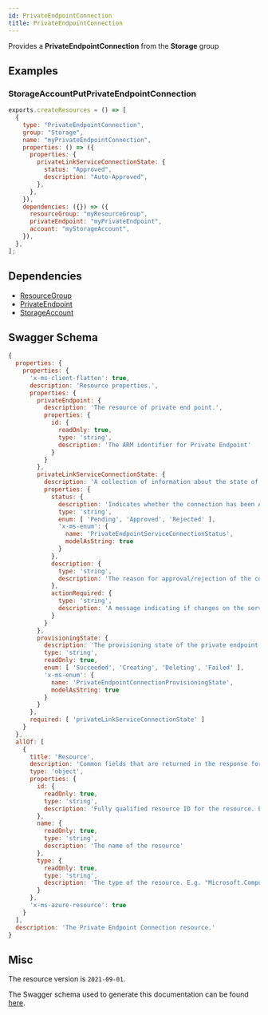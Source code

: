 ```yaml
---
id: PrivateEndpointConnection
title: PrivateEndpointConnection
---
```

Provides a **PrivateEndpointConnection** from the **Storage** group
## Examples
### StorageAccountPutPrivateEndpointConnection
```js
exports.createResources = () => [
  {
    type: "PrivateEndpointConnection",
    group: "Storage",
    name: "myPrivateEndpointConnection",
    properties: () => ({
      properties: {
        privateLinkServiceConnectionState: {
          status: "Approved",
          description: "Auto-Approved",
        },
      },
    }),
    dependencies: ({}) => ({
      resourceGroup: "myResourceGroup",
      privateEndpoint: "myPrivateEndpoint",
      account: "myStorageAccount",
    }),
  },
];

```
## Dependencies
- [ResourceGroup](../Resources/ResourceGroup.md)
- [PrivateEndpoint](../Network/PrivateEndpoint.md)
- [StorageAccount](../Storage/StorageAccount.md)
## Swagger Schema
```js
{
  properties: {
    properties: {
      'x-ms-client-flatten': true,
      description: 'Resource properties.',
      properties: {
        privateEndpoint: {
          description: 'The resource of private end point.',
          properties: {
            id: {
              readOnly: true,
              type: 'string',
              description: 'The ARM identifier for Private Endpoint'
            }
          }
        },
        privateLinkServiceConnectionState: {
          description: 'A collection of information about the state of the connection between service consumer and provider.',
          properties: {
            status: {
              description: 'Indicates whether the connection has been Approved/Rejected/Removed by the owner of the service.',
              type: 'string',
              enum: [ 'Pending', 'Approved', 'Rejected' ],
              'x-ms-enum': {
                name: 'PrivateEndpointServiceConnectionStatus',
                modelAsString: true
              }
            },
            description: {
              type: 'string',
              description: 'The reason for approval/rejection of the connection.'
            },
            actionRequired: {
              type: 'string',
              description: 'A message indicating if changes on the service provider require any updates on the consumer.'
            }
          }
        },
        provisioningState: {
          description: 'The provisioning state of the private endpoint connection resource.',
          type: 'string',
          readOnly: true,
          enum: [ 'Succeeded', 'Creating', 'Deleting', 'Failed' ],
          'x-ms-enum': {
            name: 'PrivateEndpointConnectionProvisioningState',
            modelAsString: true
          }
        }
      },
      required: [ 'privateLinkServiceConnectionState' ]
    }
  },
  allOf: [
    {
      title: 'Resource',
      description: 'Common fields that are returned in the response for all Azure Resource Manager resources',
      type: 'object',
      properties: {
        id: {
          readOnly: true,
          type: 'string',
          description: 'Fully qualified resource ID for the resource. Ex - /subscriptions/{subscriptionId}/resourceGroups/{resourceGroupName}/providers/{resourceProviderNamespace}/{resourceType}/{resourceName}'
        },
        name: {
          readOnly: true,
          type: 'string',
          description: 'The name of the resource'
        },
        type: {
          readOnly: true,
          type: 'string',
          description: 'The type of the resource. E.g. "Microsoft.Compute/virtualMachines" or "Microsoft.Storage/storageAccounts"'
        }
      },
      'x-ms-azure-resource': true
    }
  ],
  description: 'The Private Endpoint Connection resource.'
}
```
## Misc
The resource version is `2021-09-01`.

The Swagger schema used to generate this documentation can be found [here](https://github.com/Azure/azure-rest-api-specs/tree/main/specification/storage/resource-manager/Microsoft.Storage/stable/2021-09-01/storage.json).
